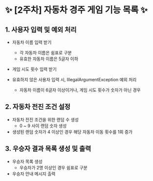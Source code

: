# :sparkles: [2주차] 자동차 경주 게임 기능 목록 :sparkles:

## 1. 사용자 입력 및 예외 처리

* 자동차 이름 입력 받기
    * 각 자동차 이름은 쉼표로 구분
    * 유효한 자동차 이름은 5글자 이하
* 게임 시도 횟수 입력 받기

* 유효하지 않은 사용자 입력 시, IllegalArgumentException 예외 처리
    * 자동차 이름이 6글자 이상이거나, 게임 시도 횟수가 숫자가 아닌 경우

## 2. 자동차 전진 조건 설정

* 자동차 전진 조건을 위한 랜덤 수 생성
    * 0 ~ 9 사이 랜덤 숫자 생성
* 생성된 랜덤 숫자가 4 이상인 경우 해당 자동차 이동 횟수를 1회 증가

## 3. 우승자 결과 목록 생성 및 출력

* 우승자 목록 생성
    * 우승자가 2명 이상인 경우 쉼표로 구분
* 우승자 안내 메시지 출력